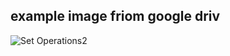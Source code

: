 ## example image friom google driv



![Set Operations2](https://lh3.googleusercontent.com/d/1H8VuZxA9zgH41JEI5ScKvcriTtwX_ncm)
